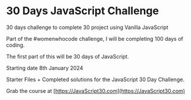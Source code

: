 # 30 Days JavaScript Challenge

30 days challenge to complete 30 project using Vanilla JavaScript

Part of the #womenwhocode challenge, I will be completing 100 days of coding.

The first part of this will be 30 days of JavaScript.

Starting date 8th January 2024

Starter Files + Completed solutions for the JavaScript 30 Day Challenge.

Grab the course at [https://JavaScript30.com](https://JavaScript30.com)